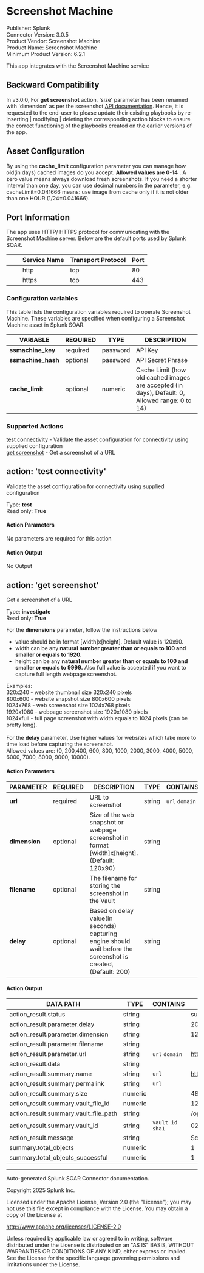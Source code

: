 # Screenshot Machine

Publisher: Splunk \
Connector Version: 3.0.5 \
Product Vendor: Screenshot Machine \
Product Name: Screenshot Machine \
Minimum Product Version: 6.2.1

This app integrates with the Screenshot Machine service

## Backward Compatibility

In v3.0.0, For **get screenshot** action, 'size' parameter has been renamed with 'dimension' as per the screenshot [API documentation](https://www.screenshotmachine.com/website-screenshot-api.php). Hence, it is requested to the
end-user to please update their existing playbooks by re-inserting | modifying | deleting the
corresponding action blocks to ensure the correct functioning of the playbooks created on the
earlier versions of the app.

## Asset Configuration

By using the **cache_limit** configuration parameter you can manage how old(in days) cached images
do you accept. **Allowed values are 0-14** . A zero value means always download fresh screenshots.
If you need a shorter interval than one day, you can use decimal numbers in the parameter, e.g.
cacheLimit=0.041666 means: use image from cache only if it is not older than one HOUR
(1/24=0.041666).

## Port Information

The app uses HTTP/ HTTPS protocol for communicating with the Screenshot Machine server. Below are
the default ports used by Splunk SOAR.

|         Service Name | Transport Protocol | Port |
|----------------------|--------------------|------|
|         http | tcp | 80 |
|         https | tcp | 443 |

### Configuration variables

This table lists the configuration variables required to operate Screenshot Machine. These variables are specified when configuring a Screenshot Machine asset in Splunk SOAR.

VARIABLE | REQUIRED | TYPE | DESCRIPTION
-------- | -------- | ---- | -----------
**ssmachine_key** | required | password | API Key |
**ssmachine_hash** | optional | password | API Secret Phrase |
**cache_limit** | optional | numeric | Cache Limit (how old cached images are accepted (in days), Default: 0, Allowed range: 0 to 14) |

### Supported Actions

[test connectivity](#action-test-connectivity) - Validate the asset configuration for connectivity using supplied configuration \
[get screenshot](#action-get-screenshot) - Get a screenshot of a URL

## action: 'test connectivity'

Validate the asset configuration for connectivity using supplied configuration

Type: **test** \
Read only: **True**

#### Action Parameters

No parameters are required for this action

#### Action Output

No Output

## action: 'get screenshot'

Get a screenshot of a URL

Type: **investigate** \
Read only: **True**

For the <b>dimensions</b> parameter, follow the instructions below<br> <ul> <li>value should be in format [width]x[height]. Default value is 120x90.</li><li>width can be any <b>natural number greater than or equals to 100 and smaller or equals to 1920.</b></li><li>height can be any <b>natural number greater than or equals to 100 and smaller or equals to 9999.</b> Also <b>full</b> value is accepted if you want to capture full length webpage screenshot.</li></ul>Examples:<br>320x240 - website thumbnail size 320x240 pixels<br>800x600 - website snapshot size 800x600 pixels<br>1024x768 - web screenshot size 1024x768 pixels<br>1920x1080 - webpage screenshot size 1920x1080 pixels<br>1024xfull - full page screenshot with width equals to 1024 pixels (can be pretty long).<br><br> For the <b>delay</b> parameter, Use higher values for websites which take more to time load before capturing the screenshot. <br> Allowed values are: (0, 200,400, 600, 800, 1000, 2000, 3000, 4000, 5000, 6000, 7000, 8000, 9000, 10000).

#### Action Parameters

PARAMETER | REQUIRED | DESCRIPTION | TYPE | CONTAINS
--------- | -------- | ----------- | ---- | --------
**url** | required | URL to screenshot | string | `url` `domain` |
**dimension** | optional | Size of the web snapshot or webpage screenshot in format [width]x[height]. (Default: 120x90) | string | |
**filename** | optional | The filename for storing the screenshot in the Vault | string | |
**delay** | optional | Based on delay value(in seconds) capturing engine should wait before the screenshot is created, (Default: 200) | string | |

#### Action Output

DATA PATH | TYPE | CONTAINS | EXAMPLE VALUES
--------- | ---- | -------- | --------------
action_result.status | string | | success failed |
action_result.parameter.delay | string | | 200 3000 |
action_result.parameter.dimension | string | | 122x123 123xfull |
action_result.parameter.filename | string | | |
action_result.parameter.url | string | `url` `domain` | https://www.testurl.com |
action_result.data | string | | |
action_result.summary.name | string | `url` | https://www.testurl.com_screenshot.jpg |
action_result.summary.permalink | string | `url` | |
action_result.summary.size | numeric | | 48692 |
action_result.summary.vault_file_id | numeric | | 123 |
action_result.summary.vault_file_path | string | | /opt/phantom/vault/02/5a/025a0aed68c79a9dc14fa11654ed9a21d521f79e |
action_result.summary.vault_id | string | `vault id` `sha1` | 025a0aed68c79a9dc14fa11654ed9a21d521f79e |
action_result.message | string | | Screenshot downloaded successfully |
summary.total_objects | numeric | | 1 |
summary.total_objects_successful | numeric | | 1 |

______________________________________________________________________

Auto-generated Splunk SOAR Connector documentation.

Copyright 2025 Splunk Inc.

Licensed under the Apache License, Version 2.0 (the "License");
you may not use this file except in compliance with the License.
You may obtain a copy of the License at

http://www.apache.org/licenses/LICENSE-2.0

Unless required by applicable law or agreed to in writing,
software distributed under the License is distributed on an "AS IS" BASIS,
WITHOUT WARRANTIES OR CONDITIONS OF ANY KIND, either express or implied.
See the License for the specific language governing permissions and limitations under the License.
